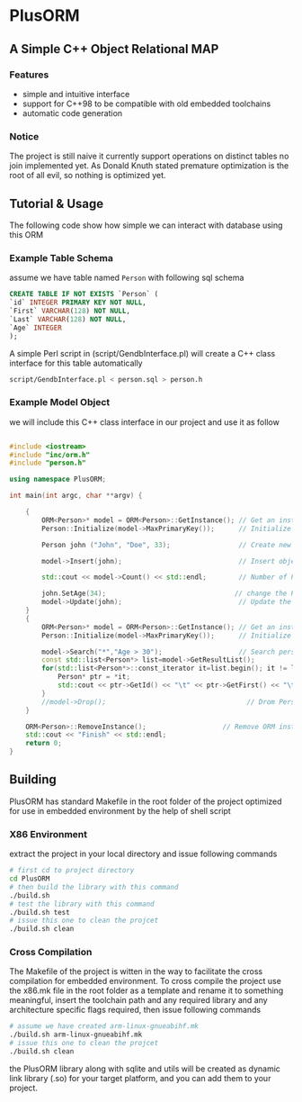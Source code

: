 # PlusORM
## A Simple C++ Object Relational MAP
### Features
- simple and intuitive interface
- support for C++98 to be compatible with old embedded toolchains
- automatic code generation

### Notice
The project is still naive it currently support operations on distinct tables no join implemented yet.
As Donald Knuth stated premature optimization is the root of all evil, so nothing is optimized yet.

## Tutorial & Usage 
The following code show how simple we can interact with database using this ORM
### Example Table Schema
assume we have table named `Person` with following sql schema

```sql
CREATE TABLE IF NOT EXISTS `Person` (
`id` INTEGER PRIMARY KEY NOT NULL,
`First` VARCHAR(128) NOT NULL,
`Last` VARCHAR(128) NOT NULL,
`Age` INTEGER
);

```
A simple Perl script in (script/GendbInterface.pl) will create a C++ class interface for this table automatically

```sh
script/GendbInterface.pl < person.sql > person.h
```

### Example Model Object
we will include this C++ class interface in our project and use it as follow

```c++

#include <iostream>
#include "inc/orm.h"
#include "person.h"

using namespace PlusORM;

int main(int argc, char **argv) {

	{
		ORM<Person>* model = ORM<Person>::GetInstance(); // Get an instance of ORM 
		Person::Initialize(model->MaxPrimaryKey());      // Initialize Person (sync with db)

		Person john ("John", "Doe", 33);                 // Create new Person object

		model->Insert(john);                             // Insert object in DB

		std::cout << model->Count() << std::endl;        // Number of Person table row in DB

		john.SetAge(34);                                // change the Person object
		model->Update(john);                             // Update the DB
	}
	{
		ORM<Person>* model = ORM<Person>::GetInstance(); // Get an instance of ORM 
		Person::Initialize(model->MaxPrimaryKey());      // Initialize Person (sync with db)

		model->Search("*","Age > 30");					 // Search persons with Age > 30
		const std::list<Person*> list=model->GetResultList();
		for(std::list<Person*>::const_iterator it=list.begin(); it != list.end(); ++it){
			Person* ptr = *it;
			std::cout << ptr->GetId() << "\t" << ptr->GetFirst() << "\t" << ptr->GetLast() << "\t" << ptr->GetAge () << std::endl;
		}
		//model->Drop();                                   // Drom Person table in DB, if you wish
	}

	ORM<Person>::RemoveInstance();                   // Remove ORM instance, just at the end of program.
	std::cout << "Finish" << std::endl;
	return 0;
}
```

## Building 
PlusORM has standard Makefile in the root folder of the project optimized for use in embedded environment by the help of shell script
### X86 Environment
extract the project in your local directory and issue following commands

```sh
# first cd to project directory
cd PlusORM
# then build the library with this command
./build.sh
# test the library with this command
./build.sh test
# issue this one to clean the projcet
./build.sh clean
```
### Cross Compilation
The Makefile of the project is witten in the way to facilitate the cross compilation for embedded environment. To cross compile the project use the x86.mk file in the root folder as a template and rename it to something meaningful, insert the toolchain path and any required library and any architecture specific flags required, then issue following commands

```sh
# assume we have created arm-linux-gnueabihf.mk
./build.sh arm-linux-gnueabihf.mk
# issue this one to clean the projcet
./build.sh clean
```
the PlusORM library along with sqlite and utils will be created as dynamic link library (.so) for your target platform, and you can add them to your project.

